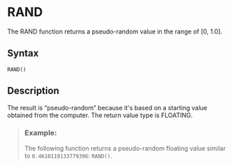 <!-- loioa5083b79c5ae4929bbec34242476f52e -->

# RAND

The RAND function returns a pseudo-random value in the range of \[0, 1.0\].



<a name="loioa5083b79c5ae4929bbec34242476f52e__section_l3d_rzd_t4b"/>

## Syntax

`RAND()` 



<a name="loioa5083b79c5ae4929bbec34242476f52e__section_m3d_rzd_t4b"/>

## Description

The result is “pseudo-random” because it's based on a starting value obtained from the computer. The return value type is FLOATING.



> ### Example:  
> The following function returns a pseudo-random floating value similar to `0.4610119133779396`: `RAND()`.

